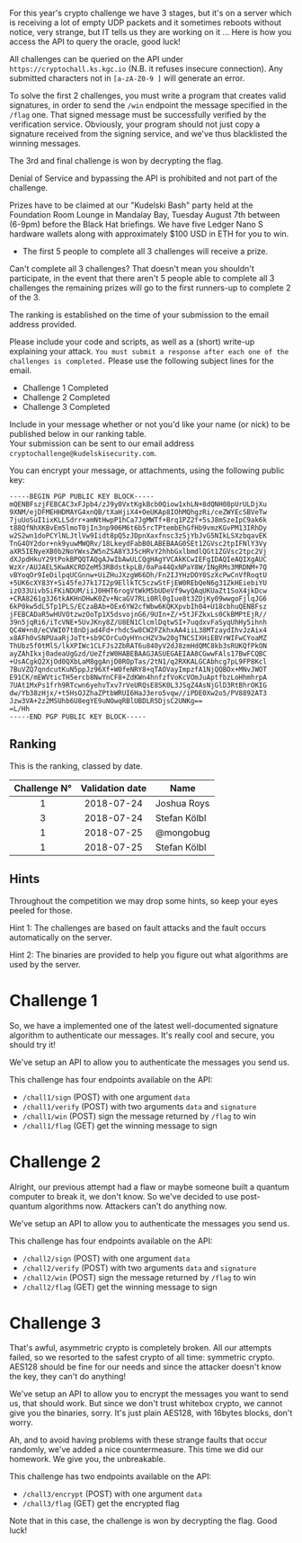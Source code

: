 For this year's crypto challenge we have 3 stages, but it's on a server which is receiving a lot of empty UDP packets and it sometimes reboots without notice,
very strange, but IT tells us they are working on it ... Here is how you access the API to query the oracle, good luck!

All challenges can be queried on the API under `https://cryptochall.ks.kgc.io` (N.B. it refuses insecure connection). Any submitted characters not in `[a-zA-Z0-9 ]` will generate an error.

To solve the first 2 challenges, you must write a program that creates valid signatures, in order to send the `/win` endpoint the message specified in the `/flag` one. That signed message must be successfully verified by the verification service. Obviously, your program should not just copy a signature received from the signing service, and we've thus blacklisted the winning messages.

The 3rd and final challenge is won by decrypting the flag. 

Denial of Service and bypassing the API is prohibited and not part of the challenge. 

Prizes have to be claimed at our "Kudelski Bash" party held at the Foundation Room Lounge in Mandalay Bay, Tuesday August 7th between (6-9pm) before the Black Hat briefings. We have five Ledger Nano S hardware wallets along with approximately $100 USD in ETH for you to win. 

- The first 5 people to complete all 3 challenges will receive a prize. 

Can't complete all 3 challenges? That doesn't mean you shouldn't participate, in the event that there aren't 5 people able to complete all 3 challenges the remaining prizes will go to the first runners-up to complete 2 of the 3.   

The ranking is established on the time of your submission to the email address provided.  

Please include your code and scripts, as well as a (short) write-up explaining your attack. `You must submit a response after each one of the challenges is completed.` Please use the following subject lines for the email. 

* Challenge 1 Completed
* Challenge 2 Completed
* Challenge 3 Completed

Include in your message whether or not you'd like your name (or nick) to be published below in our ranking table.  
Your submission can be sent to our email address `cryptochallenge@kudelskisecurity.com`. 

You can encrypt your message, or attachments, using the following public key:

```
-----BEGIN PGP PUBLIC KEY BLOCK-----
mQENBFszjFEBCAC3xFJpb4/zJ9y0VxtKgkBcb0Qiow1xhLN+8dQNH08pUrULDjXu
9XNM/ejDFMEHHDMAYG4xnQB/tXaHjiX4+OeUKAp8IOhMQhgzRi/ceZWYEcSBVeTw
7juUoSuI1ixKLLSdrr+amNtHwpP1hCa7JgMWTf+Brq1PZ2f+5sJ8mSzeIpC9ak6k
t88QfNhXKBvEm5lmoT0jIn3np906M6t6b5rcTPtembEhGfHb9vmzKGvPM13IRhDy
w2S2wn1doPCYlNLJtlVw9Iidt8pQ5zJDpnXaxfnsc3zSjYbJvG5NIkLSXzbqavEK
TnG4OY2dor+nk9yuwMWQRv/18LkeydFabB0LABEBAAG0SEt1ZGVsc2tpIFNlY3Vy
aXR5IENyeXB0b2NoYWxsZW5nZSA8Y3J5cHRvY2hhbGxlbmdlQGt1ZGVsc2tpc2Vj
dXJpdHkuY29tPokBPQQTAQgAJwIbAwULCQgHAgYVCAkKCwIEFgIDAQIeAQIXgAUC
WzXr/AUJAEL5KwAKCRDZeM53RBdstkpLB/0aPa44QxNPaY8W/INgRMs3MRDNM+7Q
vBYoqOr9IeDilpqUCGnnw+UiZHuJXzgW66Dh/Fn2IJYHzDOY0SzXcPwCnVfRoqtU
+5UK6cXY83Y+Si45feJ7k17I2p9EllkTC5czwStFjEW0REbQeN6g31ZkHEiebiYU
izO33UivbSiFKiNDUM/iiJ0HHT6rogVtWkM5bUDeVf9wyQAqUKUaZt1SoX4jkDcw
+CRA8261g3J6tkAKHnDHwK0Zv+NcaGV7RLi0Rl0gIue8t3ZDjKy09wwgoFjlqJG6
6kP0kw5dL5Tp1PLS/ECzaBAb+OEx6YW2cfWbw6KQKXpvbIh04+U18cbhuQENBFsz
jFEBCADaR5wHUVOtzwzOoTp1X5dsvojnG6/9UIn+Z/+5tJFZkxLs0CkBMPtEjR//
39n5jqRi6/iTcVNE+5UvJKny8Z/U8EN1ClcmlDqtwSI+7uqdxvFaSyqUhHy5ihnh
QC4W+n8/eCVWI07t8nDjad4Fd+rhdcSw8CW2FZkhxAA4iiL38MTzaydIhvJzAix4
x8AFh0vSNPUaaRjJoTt+sb9COrCuOyHYncHZV3w20gTNCSIXHiEBVrWIFwCYoaMZ
ThUbz5f0tMlS/lkXPIWc1CLFJs2ZbRAT6u840yV2dJ8zmHdQMC8kb3sRUKQfPkON
ayZAhIkxj0adeaUgGzd/UeZfzW0HABEBAAGJASUEGAEIAA8CGwwFAls17BwFCQBC
+UsACgkQ2XjOd0QXbLaM8ggAnjD0ROpTas/2tN1/q2RXKALGCAbhcg7pL9FP8Kcl
7BuVZQ7qndcutKuN5ppJz96Xf+W0feNRY8+qTAOVayImpzfA1NjQQBOx+MNvJWOT
E91CK/mEWVticTH5ercb8NwYnCF8+ZdKWn4hnfzfVoKcVOmJuAptfbzLoHhmhrpA
7UAt1MxPs1frh9RTcwn6yehvTxv7rVeURQsE8SK0L3JSqZ4AsNjGlD3RtBhrOKIG
dw/Yb38zHjx/+t5HsOJZhaZPtbWRUI6HaJ3ero5vqw//iPDE0Xw2o5/PV8892AT3
Jzw3VA+2z2MSUhb6U8egYE9uNOwqRBlUBDLR5DjsC2UNKg==
=L/Hh
-----END PGP PUBLIC KEY BLOCK-----
``` 

## Ranking

This is the ranking, classed by date.

| Challenge N°  | Validation date | Name  |
| :----: | :-----: | ----- |
| 1  | 2018-07-24  | Joshua Roys |
| 3  | 2018-07-24  | Stefan Kölbl |
| 1  | 2018-07-25  | @mongobug |
| 1  | 2018-07-25  | Stefan Kölbl |


## Hints
Throughout the competition we may drop some hints, so keep your eyes peeled for those.  

Hint 1: The challenges are based on fault attacks and the fault occurs automatically on the server. 

Hint 2: The binaries are provided to help you figure out what algorithms are used by the server.  

# Challenge 1

So, we have a implemented one of the latest well-documented signature algorithm to authenticate our messages. 
It's really cool and secure, you should try it!

We've setup an API to allow you to authenticate the messages you send us.

This challenge has four endpoints available on the API:
* `/chall1/sign` (POST) with one argument `data`
* `/chall1/verify` (POST) with two arguments `data` and `signature`
* `/chall1/win` (POST) sign the message returned by `/flag` to win
* `/chall1/flag` (GET) get the winning message to sign

# Challenge 2

Alright, our previous attempt had a flaw or maybe someone built a quantum computer to break it, we don't know. So we've decided to use post-quantum algorithms now. 
Attackers can't do anything now.

We've setup an API to allow you to authenticate the messages you send us.

This challenge has four endpoints available on the API:
* `/chall2/sign` (POST) with one argument `data`
* `/chall2/verify` (POST) with two arguments `data` and `signature`
* `/chall2/win` (POST) sign the message returned by `/flag` to win
* `/chall2/flag` (GET) get the winning message to sign

# Challenge 3

That's awful, asymmetric crypto is completely broken. All our attempts failed, so we resorted to the safest crypto of all time: symmetric crypto. AES128 should be fine for our needs and since the attacker doesn't know the key, they can't do anything!

We've setup an API to allow you to encrypt the messages you want to send us, that should work. But since we don't trust whitebox crypto, we cannot give you the binaries, sorry. It's just plain AES128, with 16bytes blocks, don't worry.

Ah, and to avoid having problems with these strange faults that occur randomly, we've added a nice countermeasure. This time we did our homework. We give you, the unbreakable.
  
This challenge has two endpoints available on the API:
* `/chall3/encrypt` (POST) with one argument `data`
* `/chall3/flag` (GET) get the encrypted flag

Note that in this case, the challenge is won by decrypting the flag. Good luck! 
